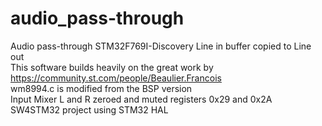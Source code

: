 # audio_pass-through<br>
Audio pass-through STM32F769I-Discovery Line in buffer copied to Line out<br>
This software builds heavily on the great work by https://community.st.com/people/Beaulier.Francois<br>
wm8994.c is modified from the BSP version<br>
Input Mixer L and R zeroed and muted registers 0x29 and 0x2A<br>
SW4STM32 project using STM32 HAL<br>
